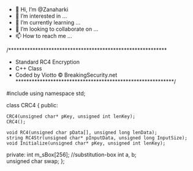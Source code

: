 - 👋 Hi, I’m @Zanaharki
- 👀 I’m interested in ...
- 🌱 I’m currently learning ...
- 💞️ I’m looking to collaborate on ...
- 📫 How to reach me ...

<!---
Zanaharki/Zanaharki is a ✨ special ✨ repository because its `README.md` (this file) appears on your GitHub profile.
You can click the Preview link to take a look at your changes.
--->
/***********************************************************
* Standard RC4 Encryption
* C++ Class
* Coded by Viotto © BreakingSecurity.net
***********************************************************/

#include <string>
using namespace std;


class CRC4
{
public:

	CRC4(unsigned char* pKey, unsigned int lenKey);
	CRC4();

	void RC4(unsigned char pData[], unsigned long lenData);
	string RC4Str(unsigned char* pInputData, unsigned long InputSize);
	void Initialize(unsigned char* pKey, unsigned int lenKey);

private:
	int m_sBox[256]; //substitution-box
	int a, b;	
	unsigned char swap;
};
